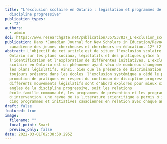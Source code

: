 ```yaml
---
title: "L'exclusion scolaire en Ontario : législation et programmes de
  discipline progressive"
publication_types:
  - "2"
authors:
  - admin
doi: https://www.researchgate.net/publication/357537837_L'exclusion_scolaire_en_Ontario_legislation_et_programmes_de_discipline_progressive/stats
publication: Dans *Canadian Journal for New Scholars in Education/Revue
  canadienne des jeunes chercheuses et chercheurs en éducation, 12* (2)
abstract: L'objectif de cet article est de situer l'exclusion scolaire en
  Ontario sur les plans sociaux, législatifs et des pratiques grâce à
  l'identification et l'exploration de différentes initiatives. L'exclusion
  scolaire en Ontario est un phénomène ayant vécu de nombreux changements sur
  les plans législatifs. Ainsi, bien que la présence de discrimination soit
  toujours présente dans les écoles, l'exclusion systémique a cédé le pas à la
  promotion de pratiques en respect du continuum de discipline progressive. Les
  différents mouvements législatifs sont d'abord explorés pour mieux situer les
  angles de la discipline progressive, soit les relations
  école-famille-communauté, les programmes de prévention et les programmes
  d'intervention. Une revue de la littérature scientifique a permis d'identifier
  cinq programmes et initiatives canadiennes en relation avec chaque angle.
draft: false
featured: true
image:
  filename: ""
  focal_point: Smart
  preview_only: false
date: 2022-03-01T02:38:50.295Z
---
```

